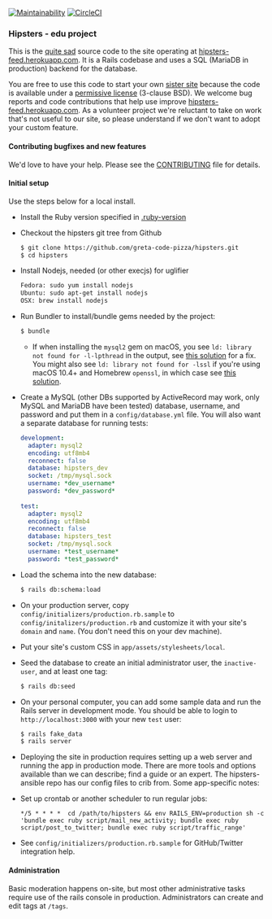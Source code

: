 [![Maintainability](https://api.codeclimate.com/v1/badges/9d0328e288fcf5afb83e/maintainability)](https://codeclimate.com/github/greta-code-pizza/hipsters/maintainability) 
[![CircleCI](https://img.shields.io/circleci/build/github/greta-code-pizza/hipsters/staging)](https://app.circleci.com/pipelines/github/greta-code-pizza)


### Hipsters - edu project

This is the
[quite sad](https://www.reddit.com/r/rails/comments/6jz7tq/source_code_lobsters_a_hacker_news_clone_built/)
source code to the site operating at
[hipsters-feed.herokuapp.com](https://hipsters-feed.herokuapp.com/).
It is a Rails codebase and uses a SQL (MariaDB in production) backend for the database.

You are free to use this code to start your own [sister site](https://github.com/greta-code-pizza/hipsters/wiki)
because the code is available under a [permissive license](https://github.com/greta-code-pizza/hipsters/blob/staging/LICENSE) (3-clause BSD).
We welcome bug reports and code contributions that help use improve [hipsters-feed.herokuapp.com](https://hipsters-feed.herokuapp.com/).
As a volunteer project we're reluctant to take on work that's not useful to our site, so please understand if we don't want to adopt your custom feature.


#### Contributing bugfixes and new features

We'd love to have your help.
Please see the [CONTRIBUTING](https://github.com/greta-code-pizza/hipsters/blob/staging/CONTRIBUTING.md) file for details.

#### Initial setup

Use the steps below for a local install.

* Install the Ruby version specified in [.ruby-version](https://github.com/greta-code-pizza/hipsters/blob/staging/.ruby-version)

* Checkout the hipsters git tree from Github
    ```sh
    $ git clone https://github.com/greta-code-pizza/hipsters.git
    $ cd hipsters
    ```

* Install Nodejs, needed (or other execjs) for uglifier
    ```sh
    Fedora: sudo yum install nodejs
    Ubuntu: sudo apt-get install nodejs
    OSX: brew install nodejs
    ```

* Run Bundler to install/bundle gems needed by the project:

    ```sh
    $ bundle
    ```
    
    * If when installing the `mysql2` gem on macOS, you see 
      `ld: library not found for -l-lpthread` in the output, see 
      [this solution](https://stackoverflow.com/a/44790834/204052) for a fix.
      You might also see `ld: library not found for -lssl` if you're using
      macOS 10.4+ and Homebrew `openssl`, in which case see
      [this solution](https://stackoverflow.com/a/39628463/1042144).

* Create a MySQL (other DBs supported by ActiveRecord may work, only MySQL and
MariaDB have been tested) database, username, and password and put them in a
`config/database.yml` file.  You will also want a separate database for
running tests:

    ```yaml
    development:
      adapter: mysql2
      encoding: utf8mb4
      reconnect: false
      database: hipsters_dev
      socket: /tmp/mysql.sock
      username: *dev_username*
      password: *dev_password*
      
    test:
      adapter: mysql2
      encoding: utf8mb4
      reconnect: false
      database: hipsters_test
      socket: /tmp/mysql.sock
      username: *test_username*
      password: *test_password*
    ```

* Load the schema into the new database:

    ```sh
    $ rails db:schema:load
    ```

* On your production server, copy `config/initializers/production.rb.sample`
  to `config/initalizers/production.rb` and customize it with your site's
  `domain` and `name`. (You don't need this on your dev machine).

* Put your site's custom CSS in `app/assets/stylesheets/local`.

* Seed the database to create an initial administrator user, the `inactive-user`, and at least one tag:

    ```sh
    $ rails db:seed
    ```

* On your personal computer, you can add some sample data and run the Rails server in development mode.
  You should be able to login to `http://localhost:3000` with your new `test` user:

    ```sh
    $ rails fake_data
    $ rails server
    ```

* Deploying the site in production requires setting up a web server and running the app in production mode.
  There are more tools and options available than we can describe; find a guide or an expert.
  The hipsters-ansible repo has our config files to crib from. Some app-specific notes:

* Set up crontab or another scheduler to run regular jobs:

    ```
    */5 * * * *  cd /path/to/hipsters && env RAILS_ENV=production sh -c 'bundle exec ruby script/mail_new_activity; bundle exec ruby script/post_to_twitter; bundle exec ruby script/traffic_range'
    ```

* See `config/initializers/production.rb.sample` for GitHub/Twitter integration help.

#### Administration

Basic moderation happens on-site, but most other administrative tasks require use of the rails console in production.
Administrators can create and edit tags at `/tags`.
